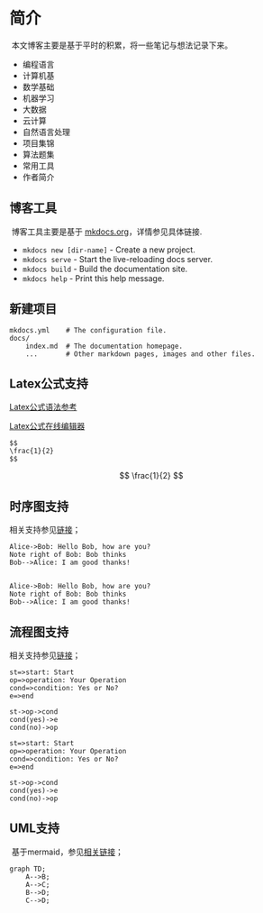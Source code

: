 # 简介



​	本文博客主要是基于平时的积累，将一些笔记与想法记录下来。



  - 编程语言
  - 计算机基
  - 数学基础
  - 机器学习
  - 大数据
  - 云计算
  - 自然语言处理
  - 项目集锦
  - 算法题集
  - 常用工具
  - 作者简介



## 博客工具

​    博客工具主要是基于 [mkdocs.org](https://mkdocs.org)，详情参见具体链接.

* `mkdocs new [dir-name]` - Create a new project.
* `mkdocs serve` - Start the live-reloading docs server.
* `mkdocs build` - Build the documentation site.
* `mkdocs help` - Print this help message.

## 新建项目

    mkdocs.yml    # The configuration file.
    docs/
        index.md  # The documentation homepage.
        ...       # Other markdown pages, images and other files.



## Latex公式支持

[Latex公式语法参考](https://en.wikibooks.org/wiki/LaTeX/Mathematics)

[Latex公式在线编辑器](http://latex.codecogs.com/eqneditor/editor.php)



```
$$
\frac{1}{2}
$$
```


$$
\frac{1}{2}
$$

## 时序图支持

相关支持参见[链接](https://facelessuser.github.io/pymdown-extensions/extensions/superfences/)；

```
Alice->Bob: Hello Bob, how are you?
Note right of Bob: Bob thinks
Bob-->Alice: I am good thanks!
```

```sequence

Alice->Bob: Hello Bob, how are you?
Note right of Bob: Bob thinks
Bob-->Alice: I am good thanks!
```



## 流程图支持

相关支持参见[链接](https://facelessuser.github.io/pymdown-extensions/extensions/superfences/)；

```
st=>start: Start
op=>operation: Your Operation
cond=>condition: Yes or No?
e=>end

st->op->cond
cond(yes)->e
cond(no)->op
```


```flow
st=>start: Start
op=>operation: Your Operation
cond=>condition: Yes or No?
e=>end

st->op->cond
cond(yes)->e
cond(no)->op
```



## UML支持

​	基于mermaid，参见[相关链接](https://github.com/knsv/mermaid)；


```mermaid
graph TD;
    A-->B;
    A-->C;
    B-->D;
    C-->D;
```
